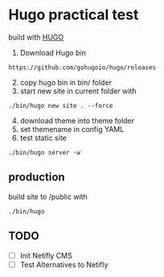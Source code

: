 # Hugo practical test
build with [HUGO](https://gohugo.io/)


1. Download Hugo bin
```
https://github.com/gohugoio/hugo/releases
```
2. copy hugo bin in bin/ folder
3. start new site in current folder with 
```
./bin/hugo new site . --force
```
4. download theme into theme folder
5. set themename in config YAML
6. test static site
```
./bin/hugo server -w
```

## production
build site to /public with
```
./bin/hugo 
```

## TODO

- [ ] Init Netifly CMS
- [ ] Test Alternatives to Netifly